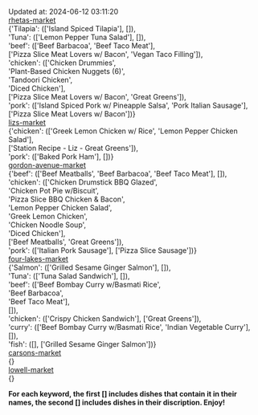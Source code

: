 Updated at: 2024-06-12 03:11:20  
[rhetas-market](https://wisc-housingdining.nutrislice.com/menu/rhetas-market/dinner/2024-06-12)  
{'Tilapia': (['Island Spiced Tilapia'], []),  
 'Tuna': (['Lemon Pepper Tuna Salad'], []),  
 'beef': (['Beef Barbacoa', 'Beef Taco Meat'],  
          ['Pizza Slice Meat Lovers w/ Bacon', 'Vegan Taco Filling']),  
 'chicken': (['Chicken Drummies',  
              'Plant-Based Chicken Nuggets (6)',  
              'Tandoori Chicken',  
              'Diced Chicken'],  
             ['Pizza Slice Meat Lovers w/ Bacon', 'Great Greens']),  
 'pork': (['Island Spiced Pork w/ Pineapple Salsa', 'Pork Italian Sausage'],  
          ['Pizza Slice Meat Lovers w/ Bacon'])}  
[lizs-market](https://wisc-housingdining.nutrislice.com/menu/lizs-market/dinner/2024-06-12)  
{'chicken': (['Greek Lemon Chicken w/ Rice', 'Lemon Pepper Chicken Salad'],  
             ['Station Recipe - Liz - Great Greens']),  
 'pork': (['Baked Pork Ham'], [])}  
[gordon-avenue-market](https://wisc-housingdining.nutrislice.com/menu/gordon-avenue-market/dinner/2024-06-12)  
{'beef': (['Beef Meatballs', 'Beef Barbacoa', 'Beef Taco Meat'], []),  
 'chicken': (['Chicken Drumstick BBQ Glazed',  
              'Chicken Pot Pie w/Biscuit',  
              'Pizza Slice BBQ Chicken & Bacon',  
              'Lemon Pepper Chicken Salad',  
              'Greek Lemon Chicken',  
              'Chicken Noodle Soup',  
              'Diced Chicken'],  
             ['Beef Meatballs', 'Great Greens']),  
 'pork': (['Italian Pork Sausage'], ['Pizza Slice Sausage'])}  
[four-lakes-market](https://wisc-housingdining.nutrislice.com/menu/four-lakes-market/dinner/2024-06-12)  
{'Salmon': (['Grilled Sesame Ginger Salmon'], []),  
 'Tuna': (['Tuna Salad Sandwich'], []),  
 'beef': (['Beef Bombay Curry w/Basmati Rice',  
           'Beef Barbacoa',  
           'Beef Taco Meat'],  
          []),  
 'chicken': (['Crispy Chicken Sandwich'], ['Great Greens']),  
 'curry': (['Beef Bombay Curry w/Basmati Rice', 'Indian Vegetable Curry'], []),  
 'fish': ([], ['Grilled Sesame Ginger Salmon'])}  
[carsons-market](https://wisc-housingdining.nutrislice.com/menu/carsons-market/dinner/2024-06-12)  
{}  
[lowell-market](https://wisc-housingdining.nutrislice.com/menu/lowell-market/dinner/2024-06-12)  
{}  
  
**For each keyword, the first [] includes dishes that contain it in their names, the second [] includes dishes in their discription. Enjoy!**  
